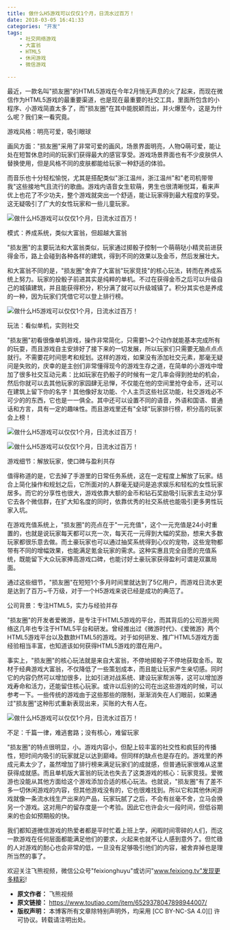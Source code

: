 ```yaml
---
title: 做什么H5游戏可以仅仅1个月，日流水过百万！
date: 2018-03-05 16:41:33
categories: "开发"
tags:
	- 社交网络游戏
	- 大富翁
	- HTML5
	- 休闲游戏
	- 微信游戏

---
```


最近，一款名叫"损友圈"的HTML5游戏在今年2月悄无声息的火了起来，而现在微信作为HTML5游戏的最重要渠道，也是现在最重要的社交工具，里面所包含的小程序、小游戏简直太多了，而"损友圈"在其中能脱颖而出，并火爆至今，这是为什么呢？我们来一看究竟。

游戏风格：明亮可爱，吸引眼球

画风方面："损友圈"采用了非常可爱的画风，场景界面明亮，人物Q萌可爱，能让处在短暂休息时间的玩家们获得最大的感官享受。游戏场景界面也有不少皮肤供人替换使用，但是风格不同的皮肤都能给玩家一种舒适的体验。

而音乐也十分轻松愉悦，尤其是搭配类似"浙江温州，浙江温州"和"老司机带带我"这些接地气且流行的歌曲。游戏内语音女生软萌，男生也很清晰悦耳，看来声优上也花了不少功夫，整个游戏就突出一个舒适，能让玩家得到最大程度的享受。这无疑吸引了广大的女性玩家和一些儿童玩家。


![做什么H5游戏可以仅仅1个月，日流水过百万！][H5_1]

模式：养成系统，类似大富翁，但超越大富翁

"损友圈"的主要玩法和大富翁类似，玩家通过掷骰子控制一个萌萌哒小精灵前进获得金币，路上会碰到各种各样的建筑，得到不同的效果以及金币，然后发展壮大。

和大富翁不同的是，"损友圈"舍弃了大富翁"玩家竞技"的核心玩法，转而在养成系统上努力。玩家的投骰子前进其实是纯粹的单机。不过在获得金币之后可以升级自己的城镇建筑，并且能获得积分，积分满了就可以升级城镇了。积分其实也是养成的一种，因为玩家们凭借它可以登上排行榜。


![做什么H5游戏可以仅仅1个月，日流水过百万！][H5_1 1]

玩法：看似单机，实则社交

"损友圈"初看很像单机游戏，操作非常简化，只需要1~2个动作就能基本完成所有的玩耍，而且游戏自主安排好了接下来的一切发展，所以玩家们只需要无脑点点点就行。不需要花时间思考和规划。这样的游戏，如果没有添加社交元素，那毫无疑问是失败的，庆幸的是主创们非常懂得现今的游戏生存之道，在简单的小游戏中增加了很多社交互动元素：比如玩家在扔骰子的时候有一定几率会得到抢劫的机会，然后你就可以去其他玩家的家园肆无忌惮，不仅能在他的空间里抢夺金币，还可以在建筑上留下你的名字！其他像好友功能、个人主页这些社区功能，社交游戏必不可少的的东西，它也是一一俱全。其中还可以设置不同的语音，外语和国语、普通话和方言，具有一定的趣味性。而且游戏里还有"全球"玩家排行榜，积分高的玩家会上榜！


![做什么H5游戏可以仅仅1个月，日流水过百万！][H5_1 2]


![做什么H5游戏可以仅仅1个月，日流水过百万！][H5_1 3]

游戏细节：解放玩家，使口碑与盈利共存

值得称道的是，它去掉了手游里的日常任务系统，这在一定程度上解放了玩家。结合上简化操作和规划之后，它所面对的人群毫无疑问是追求娱乐和轻松的女性玩家居多。而它的分享性也很大，游戏依靠大额的金币和钻石奖励吸引玩家去主动分享它去各个微信群，在扩大知名度的同时，依靠优秀的社交系统也能吸引更多男性玩家入坑。

在游戏充值系统上，"损友圈"的亮点在于"一元充值"，这个一元充值是24小时重置的，也就是说玩家每天都可以充一次，每天花一元得到大幅的奖励，想来大多数玩家都很乐意去做。而土豪玩家也可以通过抽奖系统得到心仪的宠物，这些宠物都带有不同的增幅效果，也能满足氪金玩家的需求。这种实惠且完全自愿的充值系统，既能留下大众玩家捧高游戏口碑，也能讨好土豪玩家获得盈利可谓是双赢局面。

通过这些细节，"损友圈"在短短1个多月时间里就达到了5亿用户，而游戏日流水更是达到了百万~千万级，对于一个H5游戏来说已经是成功的典范了。

公司背景：专注HTML5，实力与经验并存

"损友圈"的开发者爱微游，是专注于HTML5游戏的平台，而其背后的公司游光网络这几年也专注于HTML5平台和研发。曾经推出过《微游时代》、《爱微游》两个HTML5游戏平台以及数款HTML5的游戏。对于如何研发、推广HTML5游戏方面经验相当丰富，也知道该如何获得HTML5游戏的潜在用户。

事实上，"损友圈"的核心玩法就是来自大富翁，不停地掷骰子不停地获取金币。取材于经典游戏大富翁，不仅降低了一些策划成本，而且能让玩家产生亲切感。同时它的内容仍然可以增加很多，比如引进对战系统、建设玩家帮派等，这可以增加游戏寿命和活力，还能留住核心玩家。或许以后别的公司在出这些游戏的时候，可以参考一下。一些传统的游戏由于这些那些的限制，渐渐消失在人们眼前，如果通过"损友圈"这种形式重新表现出来，买账的大有人在。


![做什么H5游戏可以仅仅1个月，日流水过百万！][H5_1 4]

不足：千篇一律，难逃套路；没有核心，难留玩家

"损友圈"的特点很明显，小。游戏内容小，但配上较丰富的社交性和疯狂的传播性，短时间内吸引的玩家就足以达到巅峰。但同样的缺点也是存在的。游戏里的养成元素太少了，虽然增加了排行榜来满足玩家们的成就感，但普通玩家很难从这里获得成就感。而且单机版大富翁的玩法也失去了这类游戏的核心：玩家竞技。爱微游也没能从其他方面给这个游戏添加合适的核心玩法。也就说，"损友圈"有了差不多一切休闲游戏的内容，但其他游戏没有的，它也很难找到。所以它和其他休闲游戏就像一条流水线生产出来的产品，玩家玩腻了之后，不会有丝毫不舍，立马会换另一个游戏。这对用户的留存度是一个考验。因此它也许会火一段时间，但低谷期来的也会如预期般的快。

我们都知道微信游戏的热爱者都是平时忙着上班上学，闲暇时间零碎的人们，而这一款游戏在任何层面都能满足他们的要求，火起来也就不让人感到意外了。但忙碌的人对游戏的耐心也会非常的低，一旦没有足够吸引他们的内容，被舍弃掉也是理所当然的事了。

欢迎关注飞熊视频，微信公众号"feixionghuyu"或访问"www.feixiong.tv"发现更多精彩!


[H5_1]: static/resources/crawler/NZ77-B2YN-AQAM.jpg
[H5_1 1]: static/resources/crawler/FURR-RB3E-3UUQ.jpg
[H5_1 2]: static/resources/crawler/632Q-FM6V-AI2Q.jpg
[H5_1 3]: static/resources/crawler/3Q7F-FYUN-ZNRZ.jpg
[H5_1 4]: static/resources/crawler/YZUA-QFA3-AAIZ.jpg
 *  **原文作者：** 飞熊视频
 *  **原文链接：** https://www.toutiao.com/item/6529378047898944007/
 *  **版权声明：** 本博客所有文章除特别声明外，均采用 [CC BY-NC-SA 4.0][] 许可协议。转载请注明出处。
